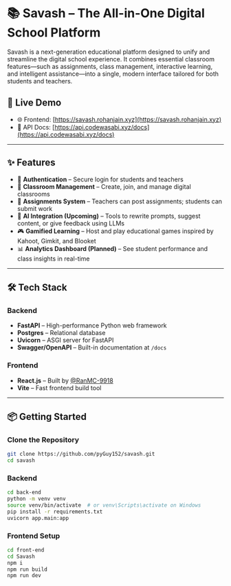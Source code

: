 # 📚 Savash – The All-in-One Digital School Platform

Savash is a next-generation educational platform designed to unify and streamline the digital school experience. It combines essential classroom features—such as assignments, class management, interactive learning, and intelligent assistance—into a single, modern interface tailored for both students and teachers.

## 🚀 Live Demo

- 🌐 Frontend: [https://savash.rohanjain.xyz](https://savash.rohanjain.xyz)
- 📡 API Docs: [https://api.codewasabi.xyz/docs](https://api.codewasabi.xyz/docs)

---

## ✨ Features

- 🔐 **Authentication** – Secure login for students and teachers
- 🏫 **Classroom Management** – Create, join, and manage digital classrooms
- 📝 **Assignments System** – Teachers can post assignments; students can submit work
- 🧠 **AI Integration (Upcoming)** – Tools to rewrite prompts, suggest content, or give feedback using LLMs
- 🎮 **Gamified Learning** – Host and play educational games inspired by Kahoot, Gimkit, and Blooket
- 📊 **Analytics Dashboard (Planned)** – See student performance and class insights in real-time

---

## 🛠️ Tech Stack

### Backend
- **FastAPI** – High-performance Python web framework
- **Postgres** – Relational database
- **Uvicorn** – ASGI server for FastAPI
- **Swagger/OpenAPI** – Built-in documentation at `/docs`

### Frontend
- **React.js** – Built by [@RanMC-9918](https://github.com/RanMC-9918)
- **Vite** – Fast frontend build tool

---

## 📦 Getting Started

### Clone the Repository
```bash
git clone https://github.com/pyGuy152/savash.git
cd savash
```
### Backend 
```bash
cd back-end
python -m venv venv
source venv/bin/activate  # or venv\Scripts\activate on Windows
pip install -r requirements.txt
uvicorn app.main:app
```
### Frontend Setup
```bash
cd front-end
cd Savash
npm i
npm run build
npm run dev
```

